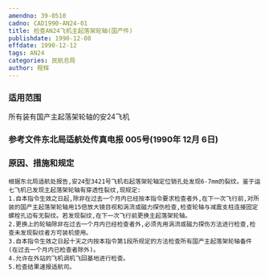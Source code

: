 ```yaml
---
amendno: 39-0510
cadno: CAD1990-AN24-01
title: 检查AN24飞机主起落架轮轴(国产件)
publishdate: 1990-12-08
effdate: 1990-12-12
tags: AN24
categories: 民航总局
author: 程辉
---
```


### 适用范围 
所有装有国产主起落架轮轴的安24飞机

<!--more-->
### 参考文件东北局适航处传真电报 005号(1990年 12月 6日) 

### 原因、措施和规定 
    根据东北局适航处报告,安24型3421号飞机右起落架轮轴定位销孔处发现6-7mm的裂纹。鉴于运七飞机已发现主起落架轮轴有穿透性裂纹,现规定: 
    1.自本指令生效之日起,除非在过去一个月内已经按本指令要求检查者外,在下一次飞行前,对所装的国产主起落架轮轴用15倍放大镜目视和涡流或磁力探伤检查,检查轮轴与减震支柱连接固定螺栓孔边有无裂纹。若发现裂纹,在下一次飞行前更换主起落架轮轴。 
    2.更换上的轮轴除非在过去一个月内已经检查者外,必须先用涡流或磁力探伤方法进行检查,检查未发现裂纹者方可装机使用。 
    3.自本指令生效之日起十天之内按本指令第1段所规定的方法检查所有国产主起落架轮轴备件(在过去一个月内已检查者除外)。 
    4.允许在外站的飞机调机飞回基地进行检查。 
    5.检查结果速报适航司。

  
